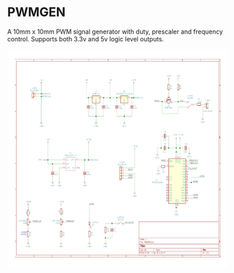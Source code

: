 # PWMGEN
A 10mm x 10mm PWM signal generator with duty, prescaler and frequency control. Supports both 3.3v and 5v logic level outputs.

<img src="HW/PWMGEN/DOCS/PWMGEN.svg" width=1000 height=500> 

